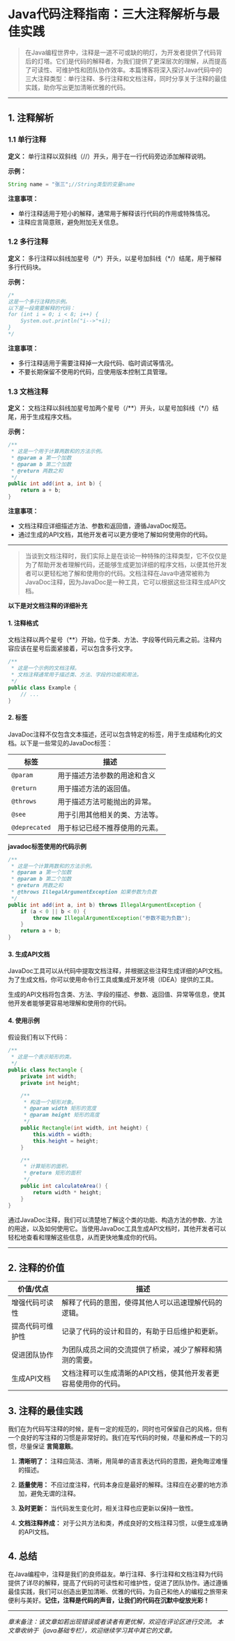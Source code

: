# Java代码注释指南：三大注释解析与最佳实践

> 在Java编程世界中，注释是一道不可或缺的明灯，为开发者提供了代码背后的灯塔。它们是代码的解释者，为我们提供了更深层次的理解，从而提高了可读性、可维护性和团队协作效率。本篇博客将深入探讨Java代码中的三大注释类型：单行注释、多行注释和文档注释，同时分享关于注释的最佳实践，助你写出更加清晰优雅的代码。

---

## 1. 注释解析

### 1.1 单行注释

**定义：** 单行注释以双斜线（//）开头，用于在一行代码旁边添加解释说明。

**示例：** 
```java
String name = "张三";//String类型的变量name
```

**注意事项：** 
- 单行注释适用于短小的解释，通常用于解释该行代码的作用或特殊情况。
- 注释应言简意赅，避免附加无关信息。

### 1.2 多行注释

**定义：** 多行注释以斜线加星号（/\*）开头，以星号加斜线（\*/）结尾，用于解释多行代码块。

**示例：** 
```java
/*
这是一个多行注释的示例。
以下是一段需要解释的代码：
for (int i = 0; i < 8; i++) {
    System.out.println("i-->"+i);
}
*/
```

**注意事项：** 
- 多行注释适用于需要注释掉一大段代码、临时调试等情况。
- 不要长期保留不使用的代码，应使用版本控制工具管理。

### 1.3 文档注释

**定义：** 文档注释以斜线加星号加两个星号（/\*\*）开头，以星号加斜线（\*/）结尾，用于生成程序文档。

**示例：** 
```java
/**
 * 这是一个用于计算两数和的方法示例。
 * @param a 第一个加数
 * @param b 第二个加数
 * @return 两数之和
 */
public int add(int a, int b) {
    return a + b;
}
```

**注意事项：** 
- 文档注释应详细描述方法、参数和返回值，遵循JavaDoc规范。
- 通过生成的API文档，其他开发者可以更方便地了解如何使用你的代码。

---

> 当谈到文档注释时，我们实际上是在谈论一种特殊的注释类型，它不仅仅是为了帮助开发者理解代码，还能够生成更加详细的程序文档，以便其他开发者可以更轻松地了解和使用你的代码。文档注释在Java中通常被称为JavaDoc注释，因为JavaDoc是一种工具，它可以根据这些注释生成API文档。

**以下是对文档注释的详细补充**

#### 1. 注释格式

文档注释以两个星号（\*\*）开始，位于类、方法、字段等代码元素之前。注释内容应该在星号后面紧接着，可以包含多行文字。

```java
/**
 * 这是一个示例的文档注释。
 * 文档注释通常用于描述类、方法、字段的功能和用法。
 */
public class Example {
    // ...
}
```

#### 2. 标签

JavaDoc注释不仅包含文本描述，还可以包含特定的标签，用于生成结构化的文档。以下是一些常见的JavaDoc标签：

| 标签          | 描述                           |
| ------------- | ------------------------------ |
| `@param`      | 用于描述方法参数的用途和含义   |
| `@return`     | 用于描述方法的返回值。         |
| `@throws`     | 用于描述方法可能抛出的异常。   |
| `@see`        | 用于引用其他相关的类、方法等。 |
| `@deprecated` | 用于标记已经不推荐使用的元素。 |



**javadoc标签使用的代码示例**

```java
/**
 * 这是一个计算两数和的方法示例。
 * @param a 第一个加数
 * @param b 第二个加数
 * @return 两数之和
 * @throws IllegalArgumentException 如果参数为负数
 */
public int add(int a, int b) throws IllegalArgumentException {
    if (a < 0 || b < 0) {
        throw new IllegalArgumentException("参数不能为负数");
    }
    return a + b;
}
```

#### 3. 生成API文档

JavaDoc工具可以从代码中提取文档注释，并根据这些注释生成详细的API文档。为了生成文档，你可以使用命令行工具或集成开发环境（IDEA）提供的工具。

生成的API文档将包含类、方法、字段的描述、参数、返回值、异常等信息，使其他开发者能够更容易地理解和使用你的代码。

#### 4. 使用示例

假设我们有以下代码：

```java
/**
 * 这是一个表示矩形的类。
 */
public class Rectangle {
    private int width;
    private int height;

    /**
     * 构造一个矩形对象。
     * @param width 矩形的宽度
     * @param height 矩形的高度
     */
    public Rectangle(int width, int height) {
        this.width = width;
        this.height = height;
    }

    /**
     * 计算矩形的面积。
     * @return 矩形的面积
     */
    public int calculateArea() {
        return width * height;
    }
}
```

通过JavaDoc注释，我们可以清楚地了解这个类的功能、构造方法的参数、方法的用途，以及如何使用它。当使用JavaDoc工具生成API文档时，其他开发者可以轻松地查看和理解这些信息，从而更快地集成你的代码。

---

## 2. 注释的价值

| 价值/优点        | 描述                                                         |
| ---------------- | ------------------------------------------------------------ |
| 增强代码可读性   | 解释了代码的意图，使得其他人可以迅速理解代码的逻辑。         |
| 提高代码可维护性 | 记录了代码的设计和目的，有助于日后维护和更新。               |
| 促进团队协作     | 为团队成员之间的交流提供了桥梁，减少了解释和猜测的需要。     |
| 生成API文档      | 文档注释可以生成清晰的API文档，使其他开发者更容易使用你的代码。 |



## 3. 注释的最佳实践

我们在为代码写注释的时候，是有一定的规范的，同时也可保留自己的风格，但有一个良好的写注释的习惯是非常好的。我们在写代码的时候，尽量和养成一下的习惯，尽量保证 **言简意赅**。

1. **清晰明了：** 注释应简洁、清晰，用简单的语言表达代码的意图，避免晦涩难懂的描述。

2. **适量使用：** 不应过度注释，代码本身应是最好的解释。注释应在必要的地方添加，避免无谓的注释。

3. **及时更新：** 当代码发生变化时，相关注释也应更新以保持一致性。

4. **文档注释养成：** 对于公共方法和类，养成良好的文档注释习惯，以便生成准确的API文档。

   

## 4. 总结

在Java编程中，注释是我们的良师益友。单行注释、多行注释和文档注释为代码提供了详尽的解释，提高了代码的可读性和可维护性，促进了团队协作。通过遵循最佳实践，我们可以创造出更加清晰、优雅的代码，为自己和他人的编程之旅带来便利与美好。**记住，注释是代码的声音，让我们的代码在沉默中绽放光彩！**

---

*章末备注：该文章如若出现错误或者读者有更优解，欢迎在评论区进行交流。
本文章收纳于（java基础专栏），欢迎继续学习其中其它的文章。*